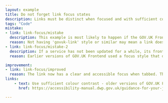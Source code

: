 ```yaml
---
layout: example
title: Do not forget link focus states
description: Links must be distinct when focused and with sufficient colour contrast. This is a WCAG requirement.
tags: "Code"
mistake:
- link: link-focus/mistake
  description: This example is most likely to happen if the GOV.UK Frontend is being rebuilt in a codebase as an abstraction rather than using default templates.
  reason: Not having 'govuk-link' style or similar may mean a link does not have have sufficient contrast in the focus state.
- link: link-focus/mistake-2
  description: If a service has not been updated for a while, its frontend may be out of date.
  reason: Earlier versions of GOV.UK Frontend used a focus style that did not meet colour contrast standards. It has since been updated.

improvement:
- link: link-focus/improved
  reason: The link now has a clear and accessible focus when tabbed. This fix is done by adding 'class="govuk-link"' to the link and making sure that the service is using a recent version of GOV.UK Frontend.
links:
    - text: Use sufficient colour contrast - older versions of GOV.UK Frontend (DWP Accessibility manual)
      href: https://accessibility-manual.dwp.gov.uk/guidance-for-your-job-role/interaction-designer#use-sufficient-colour-contrast

---
```

